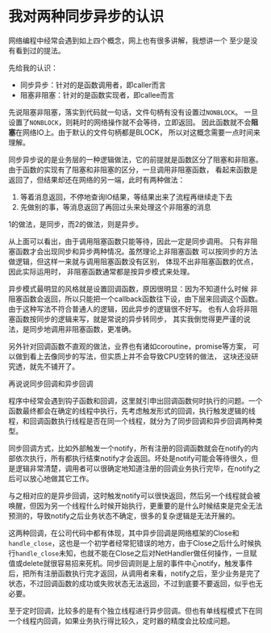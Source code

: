 # 我对两种同步异步的认识

网络编程中经常会遇到如上四个概念，网上也有很多讲解，我想讲一个
至少是没有看到过的提法。

先给我的认识：

* 同步异步：针对的是函数调用者，即caller而言
* 阻塞非阻塞：针对的是函数实现者，即callee而言

先说阻塞非阻塞，落实到代码就一句话，文件句柄有没有设置过`NONBLOCK`。
一旦设置了`NONBLOCK`，则耗时的网络操作就不会等待，立即返回。
因此函数就不会**阻塞**在网络IO上。由于默认的文件句柄都是BLOCK，
所以对这概念需要一点时间来理解。

同步异步说的是业务层的一种逻辑做法，它的前提就是函数区分了阻塞和非阻塞。
由于函数的实现有了阻塞和非阻塞的区分，一旦调用非阻塞函数，
看起来函数是返回了，但结果却还在网络的另一端，此时有两种做法：

1. 等着消息返回，不停地查询IO结果，等结果出来了流程再继续走下去
2. 先做别的事，等消息返回了再回过头来处理这个非阻塞的消息

1的做法，是同步，而2的做法，则是异步。

从上面可以看出，由于调用阻塞函数只能等待，因此一定是同步调用。
只有非阻塞函数才会出现同步和异步两种情况。虽然理论上非阻塞函数
可以按同步的方法做逻辑，但这样一来就与调用阻塞函数没有区别，
体现不出非阻塞函数的优点，因此实际运用时，
非阻塞函数通常都是按异步模式来处理。

异步模式最明显的风格就是设置回调函数，原因很明显：因为不知道什么时候
非阻塞函数会返回，所以只能把一个callback函数往下设，由下层来回调这个函数。
由于这种写法不符合普通人的逻辑，因此异步的逻辑很不好写。
也有人会将非阻塞函数按同步的逻辑来写，就是常说的异步转同步，
其实我倒觉得更严谨的说法，是同步地调用非阻塞函数，更准确。

另外针对回调函数不直观的做法，业界也有诸如coroutine，promise等方案，
可以做到看上去像同步的写法，但实质上并不会导致CPU空转的做法，
这块还没研究透，就先不铺开了。

再说说同步回调和异步回调

程序中经常会遇到钩子函数和回调，这里就引申出回调函数何时执行的问题。一个函数最终都会在确定的线程中执行，先考虑触发形式的回调，执行触发逻辑的线程，和回调函数执行线程是否在同一个线程，就分为了同步回调和异步回调两种类型。

同步回调方式，比如外部触发一个notify，所有注册的回调函数就会在notify的内部依次执行，所有都执行结束notify才会返回。坏处是notify可能会等待很久，但是逻辑非常清楚，调用者可以很确定地知道注册的回调业务执行完毕，在notify之后可以放心地做其它工作。

与之相对应的是异步回调，这时触发notify可以很快返回，然后另一个线程就会被唤醒，但因为另一个线程什么时候开始执行，更重要的是什么时候结束是完全无法预测的，导致notify之后业务状态不确定，很多的复杂逻辑是无法开展的。

这两种回调，在公司代码中都有体现，其中异步回调是网络框架的Close和`handle_close`，这也是一个初学者经常犯错误的地方，由于Close之后什么时候执行`handle_close`未知，也就不能在Close之后对NetHandler做任何操作，一旦赋值或delete就很容易招来死机。同步回调则是上层的事件中心notify，触发事件后，把所有注册函数执行完才返回，从调用者来看，notify之后，至少业务是完了状态，不过回调函数的成功或失败状态无法返回，不过到底要不要返回，似乎也无必要。

至于定时回调，比较多的是有个独立线程进行异步回调。但也有单线程模式下在同一个线程内回调，如果业务执行得比较久，定时器的精度会比较成问题。